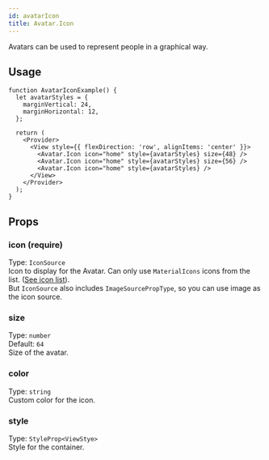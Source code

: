 ```yaml
---
id: avatarIcon
title: Avatar.Icon
---
```


Avatars can be used to represent people in a graphical way.

## Usage

```tsx live
function AvatarIconExample() {
  let avatarStyles = {
    marginVertical: 24,
    marginHorizontal: 12,
  };

  return (
    <Provider>
      <View style={{ flexDirection: 'row', alignItems: 'center' }}>
        <Avatar.Icon icon="home" style={avatarStyles} size={48} />
        <Avatar.Icon icon="home" style={avatarStyles} size={56} />
        <Avatar.Icon icon="home" style={avatarStyles} />
      </View>
    </Provider>
  );
}
```

## Props

### icon (require)

Type: `IconSource`  
Icon to display for the Avatar. Can only use `MaterialIcons` icons from the list. ([See icon list](https://oblador.github.io/react-native-vector-icons/)).  
But `IconSource` also includes `ImageSourcePropType`, so you can use image as the icon source.

### size

Type: `number`  
Default: `64`  
Size of the avatar.

### color

Type: `string`  
Custom color for the icon.

### style

Type: `StyleProp<ViewStye>`  
Style for the container.

